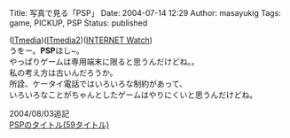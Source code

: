 Title: 写真で見る「PSP」
Date: 2004-07-14 12:29
Author: masayukig
Tags: game, PICKUP, PSP
Status: published

([ITmedia](http://www.itmedia.co.jp/lifestyle/articles/0407/13/news005.html))([ITmedia2](http://www.itmedia.co.jp/lifestyle/articles/0407/13/news019.html))([INTERNET
Watch](http://internet.watch.impress.co.jp/cda/news/2004/07/12/3872.html))  
うをー。**PSP**ほし\~。  
やっぱりゲームは専用端末に限ると思うんだけどね。。  
私の考え方は古いんだろうか。  
所詮、ケータイ電話ではいろいろな制約があって、  
いろいろなことがちゃんとしたゲームはやりにくいと思うんだけどね。

2004/08/03追記  
[PSPのタイトル(59タイトル)](http://www.famitsu.com/game/news/2004/07/12/103,1089627356,28497,0,0.html)

